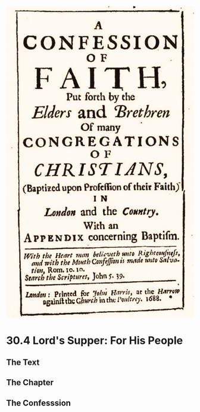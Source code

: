 <img class="intro-right" src="art-1689.png">

# 30.4 Lord's Supper: For His People

## The Text

## The Chapter

## The Confesssion

